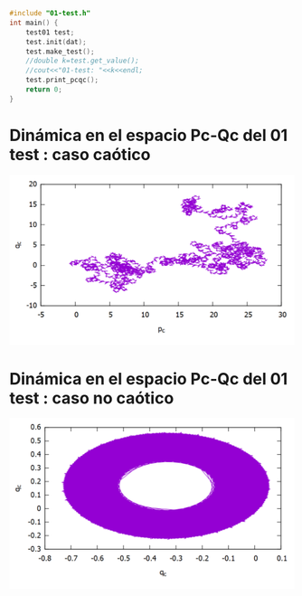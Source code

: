 ```cpp
#include "01-test.h"
int main() {
    test01 test;
    test.init(dat);
    test.make_test();
    //double k=test.get_value();
    //cout<<"01-test: "<<k<<endl;
    test.print_pcqc();
    return 0;
}
```
# Dinámica en el espacio Pc-Qc del 01 test : caso caótico

![Alt text](https://raw.githubusercontent.com/RamiroBelmarM/01-Test/main/test/test_image_caos.png )

# Dinámica en el espacio Pc-Qc del 01 test : caso no caótico

![Alt text](https://raw.githubusercontent.com/RamiroBelmarM/01-Test/main/test/test_image_no_caos.png )